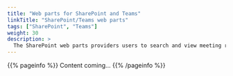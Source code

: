 ```yaml
---
title: "Web parts for SharePoint and Teams"
linkTitle: "SharePoint/Teams web parts"
tags: ["SharePoint", "Teams"]
weight: 30
description: >
  The SharePoint web parts providers users to search and view meeting rooms, people and custom locations in both SharePoint and Teams.
---
```



{{% pageinfo %}}
Content coming...
{{% /pageinfo %}}
